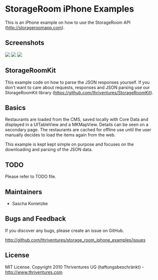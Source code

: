 StorageRoom iPhone Examples
===========================

This is an iPhone example on how to use the StorageRoom API (http://storageroomapp.com).

Screenshots
-----------

[![](http://farm6.static.flickr.com/5222/5853375296_847cafb1d9.jpg)](http://farm6.static.flickr.com/5222/5853375296_847cafb1d9.jpg)
[![](http://farm6.static.flickr.com/5185/5853368406_a49d81f84d.jpg)](http://farm6.static.flickr.com/5185/5853368406_a49d81f84d.jpg)
[![](http://farm6.static.flickr.com/5228/5852815813_6f5e733f25.jpg)](http://farm6.static.flickr.com/5228/5852815813_6f5e733f25.jpg)


StorageRoomKit
--------------

This example code on how to parse the JSON responses yourself. If you don't want to care about requests, responses and JSON parsing use our StorageRoomKit library (https://github.com/thriventures/StorageRoomKit).

Basics
------

Restaurants are loaded from the CMS, saved locally with Core Data and displayed in a UITableView and a MKMapView. Details can be seen on a secondary page. 
The restaurants are cached for offline use until the user manually decides to load the items again from the web.

This example is kept kept simple on purpose and focuses on the downloading and parsing of the JSON data.


TODO
----

Please refer to TODO file.

Maintainers
-----------

* Sascha Konietzke 

Bugs and Feedback
-----------------

If you discover any bugs, please create an issue on GitHub.

http://github.com/thriventures/storage_room_iphone_examples/issues

License
-------

MIT License. Copyright 2010 Thriventures UG (haftungsbeschränkt) - http://www.thriventures.com
